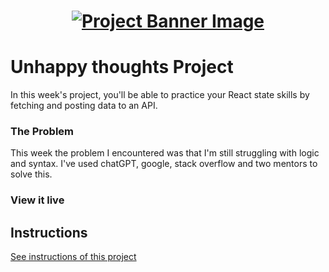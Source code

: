 <h1 align="center">
  <a href="">
    <img src="/src/assets/happy-thoughts.svg" alt="Project Banner Image">
  </a>
</h1>

# Unhappy thoughts Project

In this week's project, you'll be able to practice your React state skills by fetching and posting data to an API.

### The Problem

This week the problem I encountered was that I'm still struggling with logic and syntax. I've used chatGPT, google, stack overflow and two mentors to solve this.

### View it live


## Instructions

<a href="instructions.md">
   See instructions of this project
  </a>
